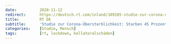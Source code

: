 ```yaml
---
date:          2020-11-12
redirect:      https://deutsch.rt.com/inland/109105-studie-zur-corona-ubersterblichkeit/
title:         RT DE
subtitle:      'Studie zur Corona-Übersterblichkeit: Starben 45 Prozent infolge des Lockdowns?'
categories:    [Studie, Mensch]
tags:          [rt, lockdown, kollateralschäden]
---
```

